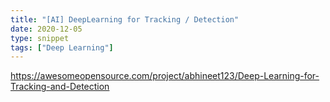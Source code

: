 ```yaml
---
title: "[AI] DeepLearning for Tracking / Detection"
date: 2020-12-05
type: snippet
tags: ["Deep Learning"]
---
```


https://awesomeopensource.com/project/abhineet123/Deep-Learning-for-Tracking-and-Detection